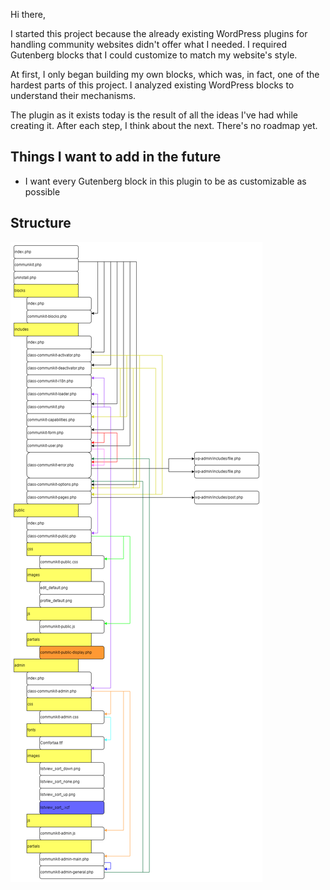 Hi there,

I started this project because the already existing WordPress plugins for handling community websites didn't offer what I needed. I required Gutenberg blocks that I could customize to match my website's style.

At first, I only began building my own blocks, which was, in fact, one of the hardest parts of this project. I analyzed existing WordPress blocks to understand their mechanisms.

The plugin as it exists today is the result of all the ideas I've had while creating it.
After each step, I think about the next. There's no roadmap yet.

## Things I want to add in the future
+ I want every Gutenberg block in this plugin to be as customizable as possible

## Structure
![Image](./connections.png "Connections between files")
